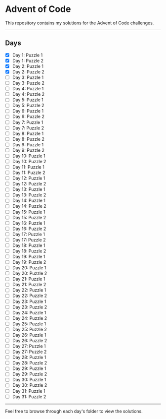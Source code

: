 # Advent of Code 

This repository contains my solutions for the Advent of Code challenges.

---

## Days

- [x] Day 1: Puzzle 1
- [x] Day 1: Puzzle 2
- [x] Day 2: Puzzle 1
- [x] Day 2: Puzzle 2
- [ ] Day 3: Puzzle 1
- [ ] Day 3: Puzzle 2
- [ ] Day 4: Puzzle 1
- [ ] Day 4: Puzzle 2
- [ ] Day 5: Puzzle 1
- [ ] Day 5: Puzzle 2
- [ ] Day 6: Puzzle 1
- [ ] Day 6: Puzzle 2
- [ ] Day 7: Puzzle 1
- [ ] Day 7: Puzzle 2
- [ ] Day 8: Puzzle 1
- [ ] Day 8: Puzzle 2
- [ ] Day 9: Puzzle 1
- [ ] Day 9: Puzzle 2
- [ ] Day 10: Puzzle 1
- [ ] Day 10: Puzzle 2
- [ ] Day 11: Puzzle 1
- [ ] Day 11: Puzzle 2
- [ ] Day 12: Puzzle 1
- [ ] Day 12: Puzzle 2
- [ ] Day 13: Puzzle 1
- [ ] Day 13: Puzzle 2
- [ ] Day 14: Puzzle 1
- [ ] Day 14: Puzzle 2
- [ ] Day 15: Puzzle 1
- [ ] Day 15: Puzzle 2
- [ ] Day 16: Puzzle 1
- [ ] Day 16: Puzzle 2
- [ ] Day 17: Puzzle 1
- [ ] Day 17: Puzzle 2
- [ ] Day 18: Puzzle 1
- [ ] Day 18: Puzzle 2
- [ ] Day 19: Puzzle 1
- [ ] Day 19: Puzzle 2
- [ ] Day 20: Puzzle 1
- [ ] Day 20: Puzzle 2
- [ ] Day 21: Puzzle 1
- [ ] Day 21: Puzzle 2
- [ ] Day 22: Puzzle 1
- [ ] Day 22: Puzzle 2
- [ ] Day 23: Puzzle 1
- [ ] Day 23: Puzzle 2
- [ ] Day 24: Puzzle 1
- [ ] Day 24: Puzzle 2
- [ ] Day 25: Puzzle 1
- [ ] Day 25: Puzzle 2
- [ ] Day 26: Puzzle 1
- [ ] Day 26: Puzzle 2
- [ ] Day 27: Puzzle 1
- [ ] Day 27: Puzzle 2
- [ ] Day 28: Puzzle 1
- [ ] Day 28: Puzzle 2
- [ ] Day 29: Puzzle 1
- [ ] Day 29: Puzzle 2
- [ ] Day 30: Puzzle 1
- [ ] Day 30: Puzzle 2
- [ ] Day 31: Puzzle 1
- [ ] Day 31: Puzzle 2

---

Feel free to browse through each day's folder to view the solutions.

